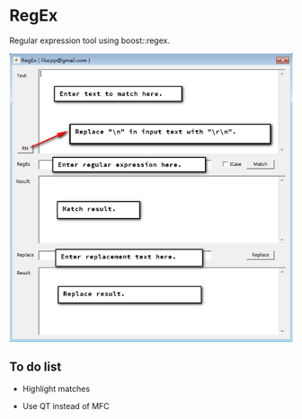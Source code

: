 # RegEx
Regular expression tool using boost::regex.



![Description](./RegEx/res/Description.png)

## To do list

* Highlight matches

* Use QT instead of MFC
